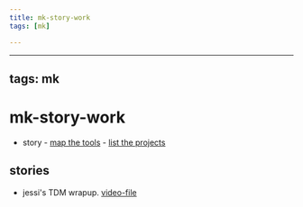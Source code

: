 ```yaml
---
title: mk-story-work
tags: [mk]

---
```


---
tags: mk
---


# mk-story-work


 - story
        - [map the tools](https://hackmd.io/7i9fe2EmTiWWqBSm3u7EhA)
        - [list the projects](/6QGprMWxQVeKdnBLTNaonw)


## stories

- jessi's TDM wrapup. [video-file](https://drive.google.com/file/d/1ehkfZy810fOnCnI3gVolP0vb321lK6Il/view)